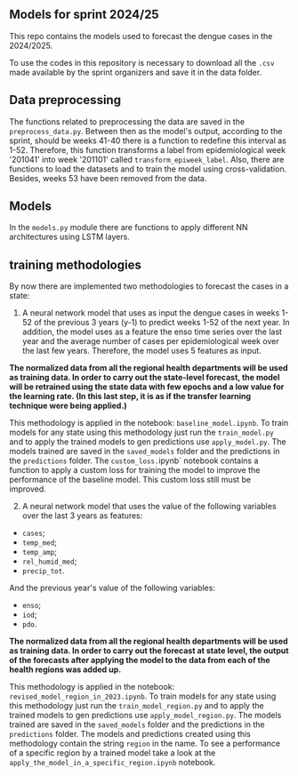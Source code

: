## Models for sprint 2024/25

This repo contains the models used to forecast the dengue cases in the 2024/2025. 

To use the codes in this repository is necessary to download all the `.csv` made available by the sprint organizers and save it in the data folder. 

## Data preprocessing 

The functions related to preprocessing the data are saved in the `preprocess_data.py`. Between then as the model's output, according to the sprint, should be weeks 41-40 there is a function to redefine this interval as 1-52. Therefore, this function transforms a label from epidemiological week '201041' into week '201101' called `transform_epiweek_label`. Also, there are functions to load the datasets and to train the model using cross-validation. Besides, weeks 53 have been removed from the data.

## Models
In the `models.py` module there are functions to apply different NN architectures using LSTM layers. 

## training methodologies
By now there are implemented two methodologies to forecast the cases in a state:

1. A neural network model that uses as input the dengue cases in weeks 1-52 of the previous 3 years (y-1) to predict weeks 1-52 of the next year. In addition, the model uses as a feature the enso time series over the last year and the average number of cases per epidemiological week over the last few years. Therefore, the model uses 5 features as input.

**The normalized data from all the regional health departments will be used as training data. In order to carry out the state-level forecast, the model will be retrained using the state data with few epochs and a low value for the learning rate. (In this last step, it is as if the transfer learning technique were being applied.)**

This methodology is applied in the notebook: `baseline_model.ipynb`. To train models for any state using this methodology just run the `train_model.py` and to apply the trained models to gen predictions use `apply_model.py`. 
The models trained are saved in the `saved_models` folder and the predictions in the `predictions` folder. The `custom_loss.`ipynb` notebook contains a function to apply a custom loss for training the model to improve the performance of the baseline model. This custom loss still must be improved.  

2. A neural network model that uses the value of the following variables over the last 3 years as features:

* `cases`;
* `temp_med`;
* `temp_amp`;
* `rel_humid_med`;
* `precip_tot`.

And the previous year's value of the following variables:
* `enso`;
* `iod`;
* `pdo`.

**The normalized data from all the regional health departments will be used as training data. In order to carry out the forecast at state level, the output of the forecasts after applying the model to the data from each of the health regions was added up.**

This methodology is applied in the notebook: `revised_model_region_in_2023.ipynb`. To train models for any state using this methodology just run the `train_model_region.py` and to apply the trained models to gen predictions use `apply_model_region.py`. 
The models trained are saved in the `saved_models` folder and the predictions in the `predictions` folder. The models and predictions created using this methodology contain the string `region` in the name. To see a performance of a specific region by a trained model take a look at the `apply_the_model_in_a_specific_region.ipynb` notebook. 





